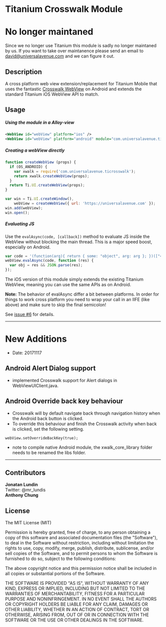 # Titanium Crosswalk Module

# No longer maintaned
Since we no longer use Titanium this module is sadly no longer maintaned by us. If you want to take over maintanence please send an email to david@universalavenue.com and we can figure it out.

## Description

A cross platform web view extension/replacement for Titanium Mobile that uses the fantastic 
[Crosswalk WebView](https://crosswalk-project.org/) on Android and extends the standard 
Titanium iOS WebView API to match.

## Usage

##### Using the module in a Alloy-view

```xml
<WebView id="webView" platform="ios" />
<WebView id="webView" platform="android" module="com.universalavenue.ticrosswalk" />
```

##### Creating a webView directly

```js
function createWebView (props) {
  if (OS_ANDROID) {
    var xwalk = require('com.universalavenue.ticrosswalk');
    return xwalk.createWebView(props);
  }
  return Ti.UI.createWebView(props);
}

var win = Ti.UI.createWindow(),
    webView = createWebView({ url: 'https://universalavenue.com' });
win.add(webView);
win.open();
```

##### Evaluating JS

Use the `evalAsync(code, [callback])` method to evaluate JS inside the WebView without blocking the main thread. This is a major speed boost, especially on Android.

```js
var code = '(function(arg){ return { some: "object", arg: arg }; })(["<your args>"])';
webView.evalAsync(code, function (res) {
  var obj = res && JSON.parse(res);
});
```

The iOS version of this module simply extends the existing Titanium WebView, meaning you can use the same APIs as on Android.

**Note:** The behavior of evalAsync differ a bit between platforms. In order for things to work cross platform you need to wrap your call in an IIFE (like above) and make sure to skip the final semicolon! 

See [issue #6](https://github.com/UniversalAvenue/TiCrosswalk/issues/6) for details.

---

# New Additions 
- Date: 20171117

## Android Alert Dialog support
- implemented Crosswalk support for Alert dialogs in WebViewUIClient.java.

## Android Override back key behaviour
- Crosswalk will by default navigate back through navigation history when the Android back button is clicked.
- To override this behaviour and finish the Crosswalk activity when back is clicked, set the following setting.

```
webView.setOverrideBackKey(true);
```
- note to compile native Android module, the xwalk_core_library folder needs to be renamed the libs folder.
---

## Contributors

**Jonatan Lundin**  
Twitter: @mr_lundis  
**Anthony Chung**

## License

The MIT License (MIT)

Permission is hereby granted, free of charge, to any person obtaining a copy of this software and associated documentation files (the "Software"), to deal in the Software without restriction, including without limitation the rights to use, copy, modify, merge, publish, distribute, sublicense, and/or sell copies of the Software, and to permit persons to whom the Software is furnished to do so, subject to the following conditions:

The above copyright notice and this permission notice shall be included in all copies or substantial portions of the Software.

THE SOFTWARE IS PROVIDED "AS IS", WITHOUT WARRANTY OF ANY KIND, EXPRESS OR IMPLIED, INCLUDING BUT NOT LIMITED TO THE WARRANTIES OF MERCHANTABILITY, FITNESS FOR A PARTICULAR PURPOSE AND NONINFRINGEMENT. IN NO EVENT SHALL THE AUTHORS OR COPYRIGHT HOLDERS BE LIABLE FOR ANY CLAIM, DAMAGES OR OTHER LIABILITY, WHETHER IN AN ACTION OF CONTRACT, TORT OR OTHERWISE, ARISING FROM, OUT OF OR IN CONNECTION WITH THE SOFTWARE OR THE USE OR OTHER DEALINGS IN THE SOFTWARE.

